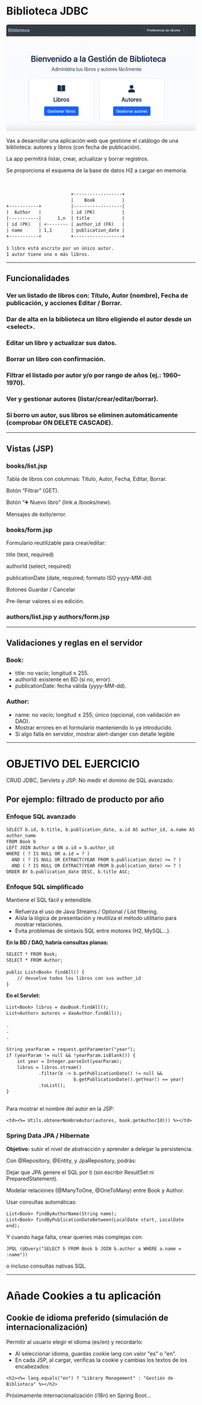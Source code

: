 # Biblioteca JDBC

![alt text](image.png)

Vas a desarrollar una aplicación web que gestione el catálogo de una biblioteca: autores y libros (con fecha de publicación). 

La app permitirá listar, crear, actualizar y borrar registros.

Se proporciona el esquema de la base de datos H2 a cargar en memoria.

```
                        
                        
                        +------------------+
                        |    Book          |
+-----------+           |------------------|
|  Author   |           | id (PK)          |
|-----------|      1,n  | title            |
| id (PK)   | <-------- | author_id (FK)   |
| name      | 1,1       | publication_date |
+-----------+           +------------------+

1 libro está escrito por un único autor.
1 autor tiene uno o más libros.

```
___ 

## Funcionalidades

### Ver un listado de libros con: Título, Autor (nombre), Fecha de publicación, y acciones Editar / Borrar.

### Dar de alta en la biblioteca un libro eligiendo el autor desde un &lt;select&gt;.

### Editar un libro y actualizar sus datos.

### Borrar un libro con confirmación.

### Filtrar el listado por autor y/o por rango de años (ej.: 1960–1970).

### Ver y gestionar autores (listar/crear/editar/borrar).

### Si borro un autor, sus libros se eliminen automáticamente (comprobar ON DELETE CASCADE).

___ 

## Vistas (JSP)

### books/list.jsp

Tabla de libros con columnas: Título, Autor, Fecha, Editar, Borrar.

Botón “Filtrar” (GET).

Botón “➕ Nuevo libro” (link a /books/new).

Mensajes de éxito/error.

### books/form.jsp

Formulario reutilizable para crear/editar:

title (text, required)

authorId (select, required)

publicationDate (date, required; formato ISO yyyy-MM-dd)

Botones Guardar / Cancelar

Pre-llenar valores si es edición.

### authors/list.jsp y authors/form.jsp

___

## Validaciones y reglas en el servidor

### Book:

- title: no vacío; longitud ≤ 255.
- authorId: existente en BD (si no, error).
- publicationDate: fecha válida (yyyy-MM-dd).


### Author:
- name: no vacío; longitud ≤ 255; único (opcional, con validación en DAO).
- Mostrar errores en el formulario manteniendo lo ya introducido.
- Si algo falla en servidor, mostrar alert-danger con detalle legible

___

# OBJETIVO DEL EJERCICIO
CRUD JDBC, Servlets y JSP. No medir el domino de SQL avanzado.

## Por ejemplo: filtrado de producto por año

### Enfoque SQL avanzado

```
SELECT b.id, b.title, b.publication_date, a.id AS author_id, a.name AS author_name
FROM Book b
LEFT JOIN Author a ON a.id = b.author_id
WHERE ( ? IS NULL OR a.id = ? )
  AND ( ? IS NULL OR EXTRACT(YEAR FROM b.publication_date) >= ? )
  AND ( ? IS NULL OR EXTRACT(YEAR FROM b.publication_date) <= ? )
ORDER BY b.publication_date DESC, b.title ASC;

```

### Enfoque SQL simplificado
Mantiene el SQL fácil y entendible.
- Refuerza el uso de Java Streams / Optional / List filtering.
- Aísla la lógica de presentación y reutiliza el método utilitario para mostrar relaciones.
- Evita problemas de sintaxis SQL entre motores (H2, MySQL…).

**En la BD / DAO, habría consultas planas:**

```
SELECT * FROM Book;
SELECT * FROM Author;

public List<Book> findAll() {
    // devuelve todos los libros con sus author_id
}

```

**En el Servlet:**

```
List<Book> libros = daoBook.findAll();
List<Author> autores = daoAuthor.findAll();

.
.
.

String yearParam = request.getParameter("year");
if (yearParam != null && !yearParam.isBlank()) {
    int year = Integer.parseInt(yearParam);
    libros = libros.stream()
            .filter(b -> b.getPublicationDate() != null &&
                         b.getPublicationDate().getYear() == year)
            .toList();
}


```

Para mostrar el nombre del autor en la JSP:

```
<td><%= Utils.obtenerNombreAutor(autores, book.getAuthorId()) %></td>

```

### Spring Data JPA / Hibernate

**Objetivo:** subir el nivel de abstracción y aprender a delegar la persistencia.

Con @Repository, @Entity, y JpaRepository, podrás:

Dejar que JPA genere el SQL por ti (sin escribir ResultSet ni PreparedStatement).

Modelar relaciones (@ManyToOne, @OneToMany) entre Book y Author.

Usar consultas automáticas:

```
List<Book> findByAuthorName(String name);
List<Book> findByPublicationDateBetween(LocalDate start, LocalDate end);

```

Y cuando haga falta, crear queries más complejas con:

```
JPQL (@Query("SELECT b FROM Book b JOIN b.author a WHERE a.name = :name"))
```

o incluso consultas nativas SQL.

___

# Añade Cookies a tu aplicación

## Cookie de idioma preferido (simulación de internacionalización)

Permitir al usuario elegir el idioma (es/en) y recordarlo:
- Al seleccionar idioma, guardas cookie lang con valor "es" o "en".
- En cada JSP, al cargar, verificas la cookie y cambias los textos de los encabezados:
```
<h2><%= lang.equals("en") ? "Library Management" : "Gestión de Biblioteca" %></h2>
```

Próximamente internacionalización (i18n) en Spring Boot...